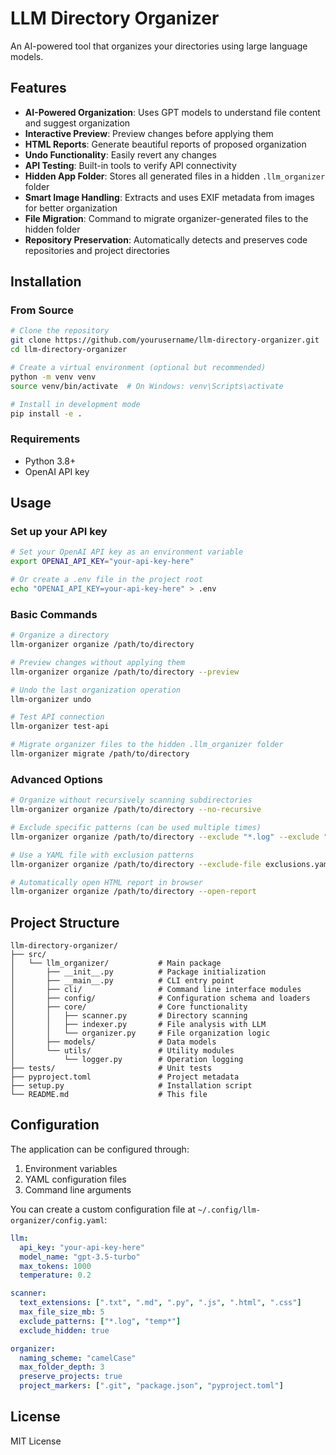# LLM Directory Organizer

An AI-powered tool that organizes your directories using large language models.

## Features

- **AI-Powered Organization**: Uses GPT models to understand file content and suggest organization
- **Interactive Preview**: Preview changes before applying them
- **HTML Reports**: Generate beautiful reports of proposed organization
- **Undo Functionality**: Easily revert any changes
- **API Testing**: Built-in tools to verify API connectivity
- **Hidden App Folder**: Stores all generated files in a hidden `.llm_organizer` folder
- **Smart Image Handling**: Extracts and uses EXIF metadata from images for better organization
- **File Migration**: Command to migrate organizer-generated files to the hidden folder
- **Repository Preservation**: Automatically detects and preserves code repositories and project directories

## Installation

### From Source

```bash
# Clone the repository
git clone https://github.com/yourusername/llm-directory-organizer.git
cd llm-directory-organizer

# Create a virtual environment (optional but recommended)
python -m venv venv
source venv/bin/activate  # On Windows: venv\Scripts\activate

# Install in development mode
pip install -e .
```

### Requirements

- Python 3.8+
- OpenAI API key

## Usage

### Set up your API key

```bash
# Set your OpenAI API key as an environment variable
export OPENAI_API_KEY="your-api-key-here"

# Or create a .env file in the project root
echo "OPENAI_API_KEY=your-api-key-here" > .env
```

### Basic Commands

```bash
# Organize a directory
llm-organizer organize /path/to/directory

# Preview changes without applying them
llm-organizer organize /path/to/directory --preview

# Undo the last organization operation
llm-organizer undo

# Test API connection
llm-organizer test-api

# Migrate organizer files to the hidden .llm_organizer folder
llm-organizer migrate /path/to/directory
```

### Advanced Options

```bash
# Organize without recursively scanning subdirectories
llm-organizer organize /path/to/directory --no-recursive

# Exclude specific patterns (can be used multiple times)
llm-organizer organize /path/to/directory --exclude "*.log" --exclude "temp*"

# Use a YAML file with exclusion patterns
llm-organizer organize /path/to/directory --exclude-file exclusions.yaml

# Automatically open HTML report in browser
llm-organizer organize /path/to/directory --open-report
```

## Project Structure

```
llm-directory-organizer/
├── src/
│   └── llm_organizer/           # Main package
│       ├── __init__.py          # Package initialization
│       ├── __main__.py          # CLI entry point
│       ├── cli/                 # Command line interface modules
│       ├── config/              # Configuration schema and loaders
│       ├── core/                # Core functionality
│       │   ├── scanner.py       # Directory scanning
│       │   ├── indexer.py       # File analysis with LLM
│       │   └── organizer.py     # File organization logic
│       ├── models/              # Data models
│       └── utils/               # Utility modules
│           └── logger.py        # Operation logging
├── tests/                       # Unit tests
├── pyproject.toml               # Project metadata
├── setup.py                     # Installation script
└── README.md                    # This file
```

## Configuration

The application can be configured through:

1. Environment variables
2. YAML configuration files
3. Command line arguments

You can create a custom configuration file at `~/.config/llm-organizer/config.yaml`:

```yaml
llm:
  api_key: "your-api-key-here"
  model_name: "gpt-3.5-turbo"
  max_tokens: 1000
  temperature: 0.2

scanner:
  text_extensions: [".txt", ".md", ".py", ".js", ".html", ".css"]
  max_file_size_mb: 5
  exclude_patterns: ["*.log", "temp*"]
  exclude_hidden: true

organizer:
  naming_scheme: "camelCase"
  max_folder_depth: 3
  preserve_projects: true
  project_markers: [".git", "package.json", "pyproject.toml"]
```

## License

MIT License

